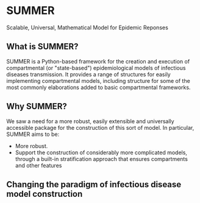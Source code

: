 # SUMMER
Scalable, Universal, Mathematical Model for Epidemic Reponses

## What is SUMMER?
SUMMER is a Python-based framework for the creation and execution of compartmental (or "state-based") epidemiological models of infectious diseases transmission.
It provides a range of structures for easily implementing compartmental models, including structure for some of the most commonly elaborations added to basic compartmental frameworks.

## Why SUMMER?
We saw a need for a more robust, easily extensible and universally accessible package for the construction of this sort of model.
In particular, SUMMER aims to be:
* More robust.
* Support the construction of considerably more complicated models, through a built-in stratification approach that ensures compartments and other features

## Changing the paradigm of infectious disease model construction

